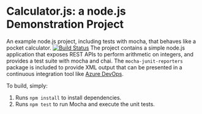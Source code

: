 Calculator.js: a node.js Demonstration Project
==============================================
An example node.js project, including tests with mocha, that behaves like
a pocket calculator.
[![Build Status](https://dev.azure.com/varmadev/Integrating%20External%20Source%20Control%20with%20Azure%20Pipelines/_apis/build/status/varma31.calculator?branchName=master)](https://dev.azure.com/varmadev/Integrating%20External%20Source%20Control%20with%20Azure%20Pipelines/_build/latest?definitionId=38&branchName=master)
The project contains a simple node.js application that exposes REST APIs
to perform arithmetic on integers, and provides a test suite with mocha
and chai.  The `mocha-junit-reporters` package is included to provide XML
output that can be presented in a continuous integration tool like
[Azure DevOps](https://azure.com/devops).

To build, simply:

1. Runs `npm install` to install dependencies.
2. Runs `npm test` to run Mocha and execute the unit tests.

